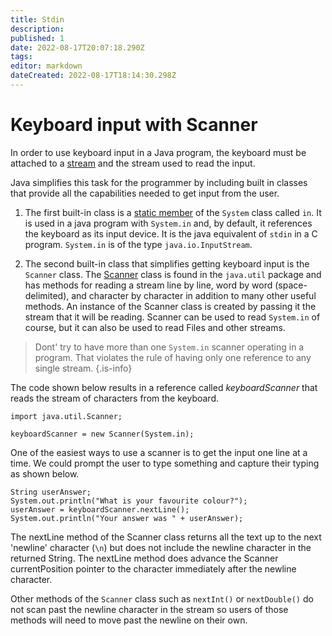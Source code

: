 ```yaml
---
title: Stdin
description: 
published: 1
date: 2022-08-17T20:07:18.290Z
tags: 
editor: markdown
dateCreated: 2022-08-17T18:14:30.298Z
---
```



# Keyboard input with Scanner

In order to use keyboard input in a Java program, the keyboard must be attached to a [stream](/inputOutput/streams) and the stream used to read the input.

Java simplifies this task for the programmer by including built in classes that provide all the capabilities needed to get input from the user.  

1. The first built-in class is a [static member](/ooConcepts/classMembers) of the `System` class called `in`.   It is used in a java program with `System.in` and, by default, it references the keyboard as its input device. It is the java equivalent of `stdin` in a C program. `System.in`  is of the type `java.io.InputStream`.


2. The second built-in class that simplifies getting keyboard input is the `Scanner` class. The [Scanner](http://localhost:8000/docs/api/java.base/java/util/Scanner.html) class is found in the `java.util` package and has methods for reading a stream line by line, word by word (space-delimited), and character by character in addition to many other useful methods. An instance of the Scanner class is created by passing it the stream that it will be reading. Scanner can be used to read `System.in` of course, but it can also be used to read Files and other streams.


> Dont' try to have more than one `System.in` scanner operating in a program. That violates the rule of having only one reference to any single stream.
{.is-info}

The code shown below results in a reference called *keyboardScanner* that reads the stream of characters from the keyboard.
```
import java.util.Scanner;

keyboardScanner = new Scanner(System.in);
```
One of the easiest ways to use a scanner is to get the input one line at a time.  We could prompt the user to type something and capture their typing as shown below.

```
String userAnswer;
System.out.println("What is your favourite colour?");
userAnswer = keyboardScanner.nextLine();
System.out.println("Your answer was " + userAnswer);
```
The nextLine method of the Scanner class returns all the text up to the next 'newline' character (`\n`) but does not include the newline character in the returned String.  The nextLine method does advance the Scanner currentPosition pointer to the character immediately after the newline character.

Other methods of the `Scanner` class such as `nextInt()` or `nextDouble()` do not scan past the newline character in the stream so users of those methods will need to move past the newline on their own.





